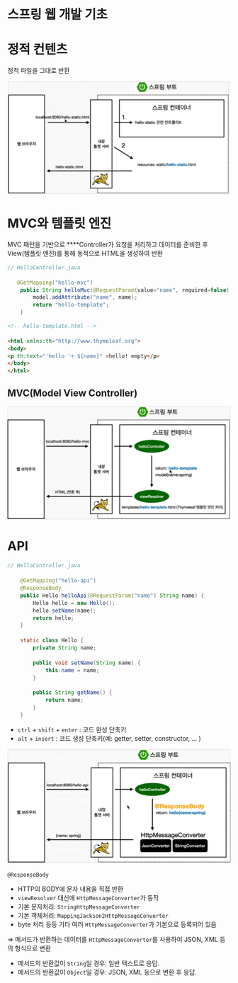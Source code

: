 # 스프링 웹 개발 기초

# 정적 컨텐츠

정적 파일을 그대로 반환

![image.png](image.png)

# MVC와 템플릿 엔진

MVC 패턴을 기반으로 ****Controller가 요청을 처리하고 데이터를 준비한 후 View(템플릿 엔진)를 통해 동적으로 HTML을 생성하여 반환

```java
// HelloController.java

   @GetMapping("hello-mvc")
    public String helloMvc(@RequestParam(value="name", required=false) String name, Model model) {
        model.addAttribute("name", name);
        return "hello-template";
    }
```

```html
<!-- hello-template.html -->

<html xmlns:th="http://www.thymeleaf.org">
<body>
<p th:text="'hello '+ ${name}" >hello! empty</p>
</body>
</html>
```

## MVC(Model View Controller)

![image.png](image%201.png)

# API

```java
// HelloController.java

    @GetMapping("hello-api")
    @ResponseBody
    public Hello helloApi(@RequestParam("name") String name) {
        Hello hello = new Hello();
        hello.setName(name);
        return hello;
    }

    static class Hello {
        private String name;

        public void setName(String name) {
            this.name = name;
        }

        public String getName() {
            return name;
        }
    }
```

- `ctrl` + `shift` + `enter` : 코드 완성 단축키
- `alt` + `insert` : 코드 생성 단축키(예: getter, setter, constructor, … )

![image.png](image%202.png)

`@ResponseBody`

- HTTP의 BODY에 문자 내용을 직접 반환
- `viewResolver` 대신에 `HttpMessageConverter`가 동작
- 기본 문자처리: `StringHttpMessageConverter`
- 기본 객체처리: `MappingJackson2HttpMessageConverter`
- byte 처리 등등 기타 여러 `HttpMessageConverter`가 기본으로 등록되어 있음

⇒ 메서드가 반환하는 데이터를 `HttpMessageConverter`를 사용하여 JSON, XML 등의 형식으로 변환

- 메서드의 반환값이 `String`일 경우: 일반 텍스트로 응답.
- 메서드의 반환값이 `Object`일 경우: JSON, XML 등으로 변환 후 응답.